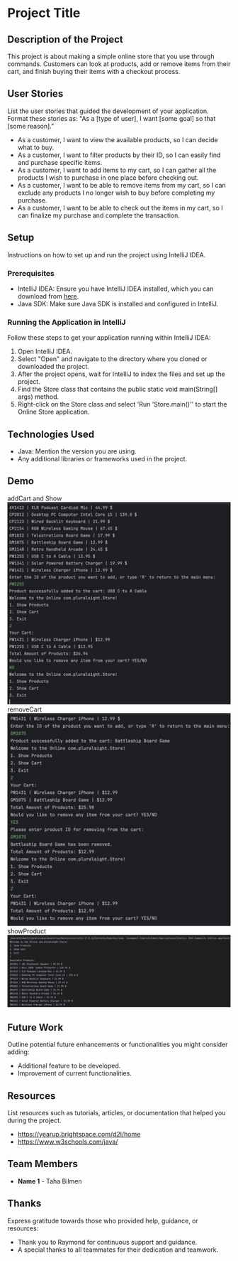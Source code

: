 # Project Title

## Description of the Project

This project is about making a simple online store that you use through commands. Customers can look at products, add or remove items from their cart, and finish buying their items with a checkout process.


## User Stories

List the user stories that guided the development of your application. Format these stories as: "As a [type of user], I want [some goal] so that [some reason]."

- As a customer, I want to view the available products, so I can decide what to buy.
- As a customer, I want to filter products by their ID, so I can easily find and purchase specific items.
- As a customer, I want to add items to my cart, so I can gather all the products I wish to purchase in one place before checking out.
- As a customer, I want to be able to remove items from my cart, so I can exclude any products I no longer wish to buy before completing my purchase.
- As a customer, I want to be able to check out the items in my cart, so I can finalize my purchase and complete the transaction.

## Setup

Instructions on how to set up and run the project using IntelliJ IDEA.

### Prerequisites

- IntelliJ IDEA: Ensure you have IntelliJ IDEA installed, which you can download from [here](https://www.jetbrains.com/idea/download/).
- Java SDK: Make sure Java SDK is installed and configured in IntelliJ.

### Running the Application in IntelliJ

Follow these steps to get your application running within IntelliJ IDEA:

1. Open IntelliJ IDEA.
2. Select "Open" and navigate to the directory where you cloned or downloaded the project.
3. After the project opens, wait for IntelliJ to index the files and set up the project.
4. Find the Store class that contains the public static void main(String[] args) method.
5. Right-click on the Store class and select 'Run 'Store.main()'' to start the Online Store application.

## Technologies Used

- Java: Mention the version you are using.
- Any additional libraries or frameworks used in the project.

## Demo

addCart and Show ![addCart and Show.png](imgs/addCart%20and%20Show.png)
removeCart ![removeCart.png](imgs/removeCart.png)
showProduct ![showProducts.png](imgs/showProducts.png)

## Future Work

Outline potential future enhancements or functionalities you might consider adding:

- Additional feature to be developed.
- Improvement of current functionalities.

## Resources

List resources such as tutorials, articles, or documentation that helped you during the project.

- https://yearup.brightspace.com/d2l/home
- https://www.w3schools.com/java/

## Team Members

- **Name 1** - Taha Bilmen

## Thanks

Express gratitude towards those who provided help, guidance, or resources:

- Thank you to Raymond for continuous support and guidance.
- A special thanks to all teammates for their dedication and teamwork.